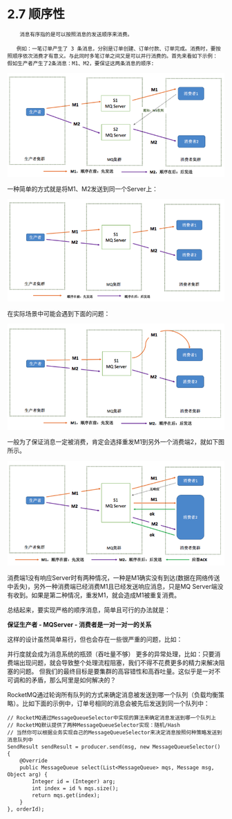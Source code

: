 # 2.7 顺序性

        消息有序指的是可以按照消息的发送顺序来消费。

       例如：一笔订单产生了 3 条消息，分别是订单创建、订单付款、订单完成。消费时，要按照顺序依次消费才有意义。与此同时多笔订单之间又是可以并行消费的。首先来看如下示例： 假如生产者产生了2条消息：M1、M2，要保证这两条消息的顺序:

![](../../.gitbook/assets/image%20%28170%29.png)

 一种简单的方式就是将M1、M2发送到同一个Server上：

![](../../.gitbook/assets/image%20%28349%29.png)

 在实际场景中可能会遇到下面的问题：

![&#x7F51;&#x7EDC;&#x5EF6;&#x8FDF;&#x95EE;&#x9898;](../../.gitbook/assets/image%20%28336%29.png)

 一般为了保证消息一定被消费，肯定会选择重发M1到另外一个消费端2，就如下图所示。

![](../../.gitbook/assets/image%20%28169%29.png)

 消费端1没有响应Server时有两种情况，一种是M1确实没有到达\(数据在网络传送中丢失\)，另外一种消费端已经消费M1且已经发送响应消息，只是MQ Server端没有收到。如果是第二种情况，重发M1，就会造成M1被重复消费。

总结起来，要实现严格的顺序消息，简单且可行的办法就是：

**保证生产者 - MQServer - 消费者是一对一对一的关系**

这样的设计虽然简单易行，但也会存在一些很严重的问题，比如：

并行度就会成为消息系统的瓶颈（吞吐量不够） 更多的异常处理，比如：只要消费端出现问题，就会导致整个处理流程阻塞，我们不得不花费更多的精力来解决阻塞的问题。 但我们的最终目标是要集群的高容错性和高吞吐量。这似乎是一对不可调和的矛盾，那么阿里是如何解决的？

RocketMQ通过轮询所有队列的方式来确定消息被发送到哪一个队列（负载均衡策略）。比如下面的示例中，订单号相同的消息会被先后发送到同一个队列中：

```text
// RocketMQ通过MessageQueueSelector中实现的算法来确定消息发送到哪一个队列上
// RocketMQ默认提供了两种MessageQueueSelector实现：随机/Hash
// 当然你可以根据业务实现自己的MessageQueueSelector来决定消息按照何种策略发送到消息队列中
SendResult sendResult = producer.send(msg, new MessageQueueSelector() {
    @Override
    public MessageQueue select(List<MessageQueue> mqs, Message msg, Object arg) {
        Integer id = (Integer) arg;
        int index = id % mqs.size();
        return mqs.get(index);
    }
}, orderId);

```

